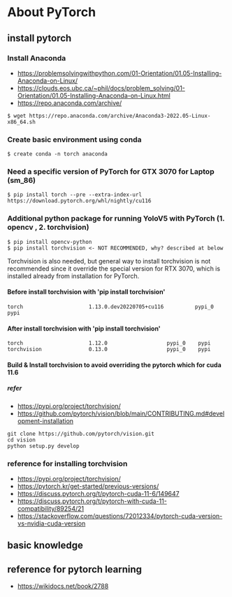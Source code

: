 # About PyTorch

## install pytorch

### Install Anaconda

- https://problemsolvingwithpython.com/01-Orientation/01.05-Installing-Anaconda-on-Linux/
- https://clouds.eos.ubc.ca/~phil/docs/problem_solving/01-Orientation/01.05-Installing-Anaconda-on-Linux.html
- https://repo.anaconda.com/archive/
```
$ wget https://repo.anaconda.com/archive/Anaconda3-2022.05-Linux-x86_64.sh
```

### Create basic environment using conda
```
$ create conda -n torch anaconda
```

### Need a specific version of PyTorch for GTX 3070 for Laptop (sm_86)
```
$ pip install torch --pre --extra-index-url https://download.pytorch.org/whl/nightly/cu116
```

### Additional python package for running YoloV5 with PyTorch (1. opencv , 2. torchvision)
```
$ pip install opencv-python
$ pip install torchvision <- NOT RECOMMENDED, why? described at below
```

Torchvision is also needed, but general way to install torchvision is not recommended since it override the special version for RTX 3070, which is installed already from installation for PyTorch.

#### Before install torchvision with 'pip install torchvision'
```
torch                     1.13.0.dev20220705+cu116          pypi_0    pypi
```
#### After install torchvision with 'pip install torchvision'
```
torch                     1.12.0                   pypi_0    pypi
torchvision               0.13.0                   pypi_0    pypi
```

#### Build & Install torchvision to avoid overriding the pytorch which for cuda 11.6
##### refer
- https://pypi.org/project/torchvision/
- https://github.com/pytorch/vision/blob/main/CONTRIBUTING.md#development-installation
```
git clone https://github.com/pytorch/vision.git
cd vision
python setup.py develop
```

### reference for installing torchvision
- https://pypi.org/project/torchvision/
- https://pytorch.kr/get-started/previous-versions/
- https://discuss.pytorch.org/t/pytorch-cuda-11-6/149647
- https://discuss.pytorch.org/t/pytorch-with-cuda-11-compatibility/89254/21
- https://stackoverflow.com/questions/72012334/pytorch-cuda-version-vs-nvidia-cuda-version


## basic knowledge

## reference for pytorch learning

- https://wikidocs.net/book/2788
